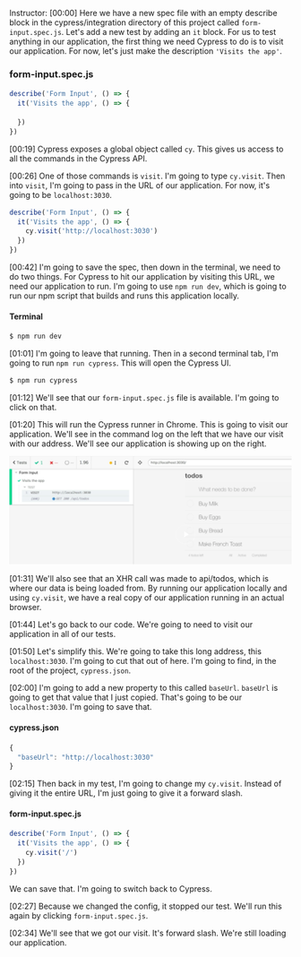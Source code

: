 Instructor: [00:00] Here we have a new spec file with an empty describe block in the cypress/integration directory of this project called `form-input.spec.js`. Let's add a new test by adding an `it` block. For us to test anything in our application, the first thing we need Cypress to do is to visit our application. For now, let's just make the description `'Visits the app'`. 

### form-input.spec.js
```javascript
describe('Form Input', () => {
  it('Visits the app', () => {

  })
})
```

[00:19] Cypress exposes a global object called `cy`. This gives us access to all the commands in the Cypress API. 

[00:26] One of those commands is `visit`. I'm going to type `cy.visit`. Then into `visit`, I'm going to pass in the URL of our application. For now, it's going to be `localhost:3030`. 

```javascript
describe('Form Input', () => {
  it('Visits the app', () => {
    cy.visit('http://localhost:3030')
  })
})
```

[00:42] I'm going to save the spec, then down in the terminal, we need to do two things. For Cypress to hit our application by visiting this URL, we need our application to run. I'm going to use `npm run dev`, which is going to run our npm script that builds and runs this application locally. 

#### Terminal
```Bash
$ npm run dev
```

[01:01] I'm going to leave that running. Then in a second terminal tab, I'm going to run `npm run cypress`. This will open the Cypress UI. 

```Bash
$ npm run cypress
```

[01:12] We'll see that our `form-input.spec.js` file is available. I'm going to click on that. 

[01:20] This will run the Cypress runner in Chrome. This is going to visit our application. We'll see in the command log on the left that we have our visit with our address. We'll see our application is showing up on the right. 

![cypress runner in chrome](../images/cypress-visit-a-page-with-cypress-cypress-runner-in-chrome.png)

[01:31] We'll also see that an XHR call was made to api/todos, which is where our data is being loaded from. By running our application locally and using `cy.visit`, we have a real copy of our application running in an actual browser. 

[01:44] Let's go back to our code. We're going to need to visit our application in all of our tests.

[01:50] Let's simplify this. We're going to take this long address, this `localhost:3030`. I'm going to cut that out of here. I'm going to find, in the root of the project, `cypress.json`. 

[02:00] I'm going to add a new property to this called `baseUrl`. `baseUrl` is going to get that value that I just copied. That's going to be our `localhost:3030`. I'm going to save that. 

#### cypress.json
```javascript
{
  "baseUrl": "http://localhost:3030"
}

```

[02:15] Then back in my test, I'm going to change my `cy.visit`. Instead of giving it the entire URL, I'm just going to give it a forward slash. 

#### form-input.spec.js
```javascript
describe('Form Input', () => {
  it('Visits the app', () => {
    cy.visit('/')
  })
})
```

We can save that. I'm going to switch back to Cypress. 

[02:27] Because we changed the config, it stopped our test. We'll run this again by clicking `form-input.spec.js`. 

[02:34] We'll see that we got our visit. It's forward slash. We're still loading our application.
